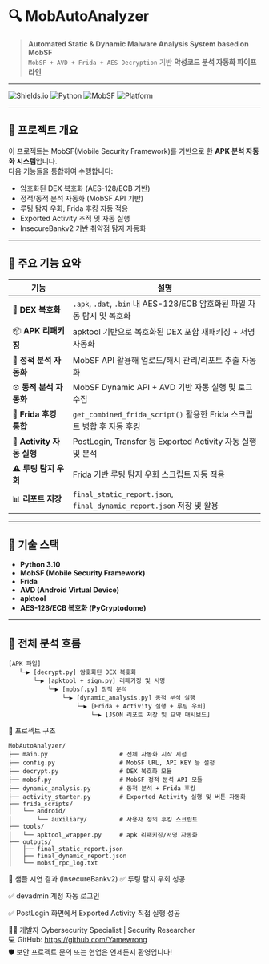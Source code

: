 # 🔍 MobAutoAnalyzer

> **Automated Static & Dynamic Malware Analysis System based on MobSF**  
> `MobSF + AVD + Frida + AES Decryption` 기반 **악성코드 분석 자동화 파이프라인**

---

![Shields.io](https://img.shields.io/badge/status-active-green?style=flat-square)
![Python](https://img.shields.io/badge/python-3.10-blue?style=flat-square)
![MobSF](https://img.shields.io/badge/MobSF-3.x-orange?style=flat-square)
![Platform](https://img.shields.io/badge/platform-Windows%20%7C%20Android-lightgrey?style=flat-square)

---

## 📌 프로젝트 개요

이 프로젝트는 MobSF(Mobile Security Framework)를 기반으로 한 **APK 분석 자동화 시스템**입니다.  
다음 기능들을 통합하여 수행합니다:

- 암호화된 DEX 복호화 (AES-128/ECB 기반)
- 정적/동적 분석 자동화 (MobSF API 기반)
- 루팅 탐지 우회, Frida 후킹 자동 적용
- Exported Activity 추적 및 자동 실행
- InsecureBankv2 기반 취약점 탐지 자동화

---

## 🧠 주요 기능 요약

| 기능 | 설명 |
|------|------|
| 🔐 **DEX 복호화** | `.apk`, `.dat`, `.bin` 내 AES-128/ECB 암호화된 파일 자동 탐지 및 복호화 |
| 📦 **APK 리패키징** | apktool 기반으로 복호화된 DEX 포함 재패키징 + 서명 자동화 |
| 🔬 **정적 분석 자동화** | MobSF API 활용해 업로드/해시 관리/리포트 추출 자동화 |
| ⚙️ **동적 분석 자동화** | MobSF Dynamic API + AVD 기반 자동 실행 및 로그 수집 |
| 💉 **Frida 후킹 통합** | `get_combined_frida_script()` 활용한 Frida 스크립트 병합 후 자동 후킹 |
| 📲 **Activity 자동 실행** | PostLogin, Transfer 등 Exported Activity 자동 실행 및 분석 |
| ⚠️ **루팅 탐지 우회** | Frida 기반 루팅 탐지 우회 스크립트 자동 적용 |
| 📊 **리포트 저장** | `final_static_report.json`, `final_dynamic_report.json` 저장 및 활용 |

---

## 🔧 기술 스택

- **Python 3.10**
- **MobSF (Mobile Security Framework)**
- **Frida**
- **AVD (Android Virtual Device)**
- **apktool**
- **AES-128/ECB 복호화 (PyCryptodome)**
---

## 🔁 전체 분석 흐름

```plaintext
[APK 파일] 
   └─▶ [decrypt.py] 암호화된 DEX 복호화
       └─▶ [apktool + sign.py] 리패키징 및 서명
           └─▶ [mobsf.py] 정적 분석
               └─▶ [dynamic_analysis.py] 동적 분석 실행
                   └─▶ [Frida + Activity 실행 + 루팅 우회]
                       └─▶ [JSON 리포트 저장 및 요약 대시보드]
```
📁 프로젝트 구조
```plaintext
MobAutoAnalyzer/
├── main.py                    # 전체 자동화 시작 지점
├── config.py                  # MobSF URL, API KEY 등 설정
├── decrypt.py                 # DEX 복호화 모듈
├── mobsf.py                   # MobSF 정적 분석 API 모듈
├── dynamic_analysis.py        # 동적 분석 + Frida 후킹
├── activity_starter.py        # Exported Activity 실행 및 버튼 자동화
├── frida_scripts/
│   └── android/
│       └── auxiliary/         # 사용자 정의 후킹 스크립트
├── tools/
│   └── apktool_wrapper.py     # apk 리패키징/서명 자동화
├── outputs/
│   ├── final_static_report.json
│   ├── final_dynamic_report.json
│   └── mobsf_rpc_log.txt
```
🧪 샘플 시연 결과 (InsecureBankv2)
✅ 루팅 탐지 우회 성공

✅ devadmin 계정 자동 로그인

✅ PostLogin 화면에서 Exported Activity 직접 실행 성공

🙋‍♂️ 개발자
Cybersecurity Specialist | Security Researcher  
💻 GitHub: https://github.com/Yamewrong  
🛡️ 보안 프로젝트 문의 또는 협업은 언제든지 환영입니다!  
